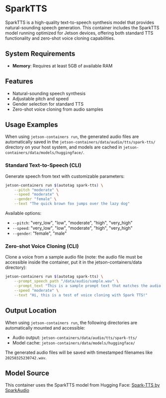 # SparkTTS

SparkTTS is a high-quality text-to-speech synthesis model that provides natural-sounding speech generation. This container includes the SparkTTS model running optimized for Jetson devices, offering both standard TTS functionality and zero-shot voice cloning capabilities.

## System Requirements

- **Memory**: Requires at least 5GB of available RAM

## Features

- Natural-sounding speech synthesis
- Adjustable pitch and speed
- Gender selection for standard TTS
- Zero-shot voice cloning from audio samples

## Usage Examples

When using `jetson-containers run`, the generated audio files are automatically saved in the `jetson-containers/data/audio/tts/spark-tts/` directory on your host system, and models are cached in `jetson-containers/data/models/huggingface/`.

### Standard Text-to-Speech (CLI)

Generate speech from text with customizable parameters:

```bash
jetson-containers run $(autotag spark-tts) \
    --pitch "moderate" \
    --speed "moderate" \
    --gender "female" \
    --text "The quick brown fox jumps over the lazy dog"
```

Available options:

* `--pitch`: "very_low", "low", "moderate", "high", "very_high"
* `--speed`: "very_low", "low", "moderate", "high", "very_high"
* `--gender`: "female", "male"

### Zero-shot Voice Cloning (CLI) 

Clone a voice from a sample audio file (note: the audio file must be accessible inside the container, put it in the jetson-containers/data directory):

```bash
jetson-containers run $(autotag spark-tts) \
    --prompt_speech_path "/data/audio/sample.wav" \
    --prompt_text "This is a sample prompt text that matches the audio sample..." \
    --speed "moderate" \
    --text "Hi, this is a test of voice cloning with Spark TTS!"
```

## Output Location

When using `jetson-containers run`, the following directories are automatically mounted and accessible:

* Audio output: `jetson-containers/data/audio/tts/spark-tts/`
* Model cache: `jetson-containers/data/models/huggingface/`

The generated audio files will be saved with timestamped filenames like `20250325230742.wav`.


## Model Source

This container uses the SparkTTS model from Hugging Face:
[Spark-TTS by SparkAudio](https://huggingface.co/SparkAudio/Spark-TTS-0.5B)